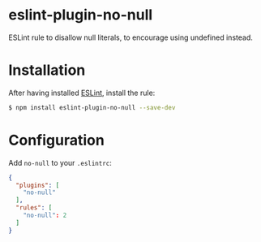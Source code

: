 # eslint-plugin-no-null

ESLint rule to disallow null literals, to encourage using undefined instead.

# Installation

After having installed [ESLint](https://www.github.com/eslint/eslint), install the rule:

```bash
$ npm install eslint-plugin-no-null --save-dev
```

# Configuration

Add `no-null` to your `.eslintrc`:

```json
{
  "plugins": [
    "no-null"
  ],
  "rules": [
    "no-null": 2
  ]
}
```
